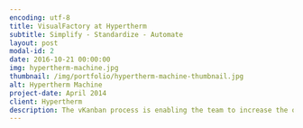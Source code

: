 ```yaml
---
encoding: utf-8
title: VisualFactory at Hypertherm
subtitle: Simplify - Standardize - Automate
layout: post
modal-id: 2
date: 2016-10-21 00:00:00
img: hypertherm-machine.jpg
thumbnail: /img/portfolio/hypertherm-machine-thumbnail.jpg
alt: Hypertherm Machine
project-date: April 2014
client: Hypertherm
description: The vKanban process is enabling the team to increase the output capacity by 44 per cent with the same number of associates and no additional assembly floor space.
---
```



